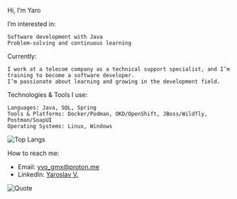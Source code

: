 Hi, I’m Yaro

I’m interested in:

    Software development with Java
    Problem-solving and continuous learning

Currently:

    I work at a telecom company as a technical support specialist, and I’m training to become a software developer.
    I’m passionate about learning and growing in the development field.

Technologies & Tools I use:

    Languages: Java, SQL, Spring
    Tools & Platforms: Docker/Podman, OKD/OpenShift, JBoss/Wildfly, Postman/SoapUI
    Operating Systems: Linux, Windows

![Top Langs](https://github-readme-stats.vercel.app/api/top-langs/?username=yaro-bit&hide=html,css,shader,md&layout=compact&theme=dark)


How to reach me:
- Email:      [yvo_gmx@proton.me](mailto:yvo_gmx@proton.me)
- LinkedIn:   [Yaroslav V.](https://www.linkedin.com/in/yaroslav-v-b7876a211/)

![Quote](https://quotes-github-readme.vercel.app/api?type=horizontal&theme=dark)
